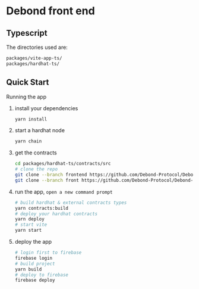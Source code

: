 # Debond front end

## Typescript

The directories used are:

```bash
packages/vite-app-ts/
packages/hardhat-ts/
```

## Quick Start

Running the app

1. install your dependencies

   ```bash
   yarn install
   ```

2. start a hardhat node

   ```bash
   yarn chain
   ```

3. get the contracts
   ```bash
   cd packages/hardhat-ts/contracts/src
   # clone the repo
   git clone --branch frontend https://github.com/Debond-Protocol/Debond-Bank.git
   git clone --branch front https://github.com/Debond-Protocol/Debond-Exchange.git
   ```
4. run the app, `open a new command prompt`
   
   ```bash
   # build hardhat & external contracts types
   yarn contracts:build 
   # deploy your hardhat contracts
   yarn deploy
   # start vite 
   yarn start 
   ```

5. deploy the app
   ```bash
   # login first to firebase
   firebase login
   # build project
   yarn build
   # deploy to firebase
   firebase deploy
   ```
